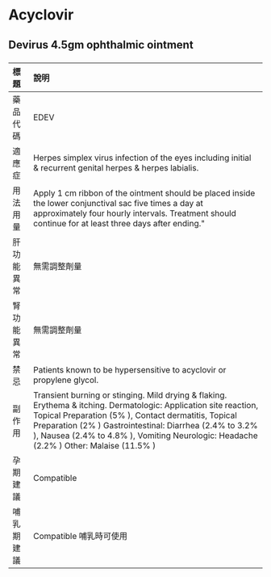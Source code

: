 # Acyclovir

## Devirus 4.5gm ophthalmic ointment

##### 

| 標題       | 說明                                                                                                                                                                                                                                                                                                                          |
|:-----------|:------------------------------------------------------------------------------------------------------------------------------------------------------------------------------------------------------------------------------------------------------------------------------------------------------------------------------|
| 藥品代碼   | EDEV                                                                                                                                                                                                                                                                                                                          |
| 適應症     | Herpes simplex virus infection of the eyes including initial & recurrent genital herpes & herpes labialis.                                                                                                                                                                                                                    |
| 用法用量   | Apply 1 cm ribbon of the ointment should be placed inside the lower conjunctival sac five times a day at approximately four hourly intervals. Treatment should continue for at least three days after ending."                                                                                                                |
| 肝功能異常 | 無需調整劑量                                                                                                                                                                                                                                                                                                                  |
| 腎功能異常 | 無需調整劑量                                                                                                                                                                                                                                                                                                                  |
| 禁忌       | Patients known to be hypersensitive to acyclovir or propylene glycol.                                                                                                                                                                                                                                                         |
| 副作用     | Transient burning or stinging. Mild drying & flaking. Erythema & itching. Dermatologic: Application site reaction, Topical Preparation (5% ), Contact dermatitis, Topical Preparation (2% ) Gastrointestinal: Diarrhea (2.4% to 3.2% ), Nausea (2.4% to 4.8% ), Vomiting Neurologic: Headache (2.2% ) Other: Malaise (11.5% ) |
| 孕期建議   | Compatible                                                                                                                                                                                                                                                                                                                    |
| 哺乳期建議 | Compatible 哺乳時可使用                                                                                                                                                                                                                                                                                                       |

